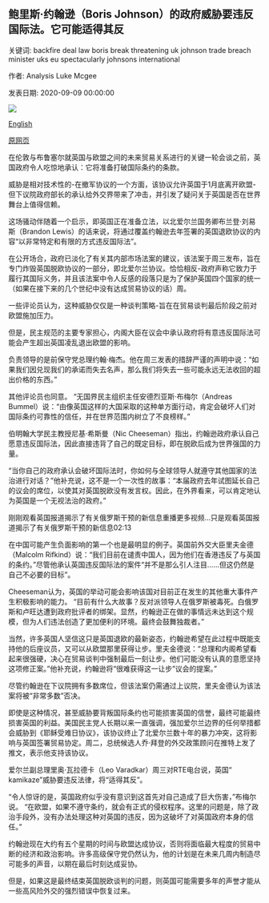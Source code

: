 ## 鲍里斯·约翰逊（Boris Johnson）的政府威胁要违反国际法。它可能适得其反

关键词: backfire deal law boris break threatening uk johnson trade breach minister uks eu spectacularly johnsons international

作者: Analysis Luke Mcgee

发表日期: 2020-09-09 00:00:00

![](https://cdn.cnn.com/cnnnext/dam/assets/200909132654-boris-johnson-super-tease.jpg)

[English](Boris%20Johnson%27s%20government%20is%20threatening%20to%20breach%20international%20law.%20It%20could%20backfire%20spectacularly.md)

[原网页](https://edition.cnn.com/2020/09/09/uk/boris-johnson-rule-of-law-brexit-intl-gbr/index.html)

在伦敦与布鲁塞尔就英国与欧盟之间的未来贸易关系进行的关键一轮会谈之前，英国政府令人吃惊地承认：它将准备打破国际条约的条款。

威胁是相对技术性的-在撤军协议的一个方面，该协议允许英国于1月底离开欧盟-但下议院政府部长的承认给外交界带来了冲击，并引发了疑问关于英国是否在世界舞台上值得信赖。

这场骚动伴随着一个启示，即英国正在准备立法，以北爱尔兰国务卿布兰登·刘易斯（Brandon Lewis）的话来说，将通过覆盖约翰逊去年签署的英国退欧协议的内容“以非常特定和有限的方式违反国际法”。

在公开场合，政府已淡化了有关其内部市场法案的建议，该法案于周三发布，旨在专门炸毁英国脱欧协议的一部分，即北爱尔兰协议。恰恰相反-政府声称它致力于履行其国际义务，并且该法案中令人反感的段落只是为了保护英国四个国家的统一（如果在接下来的几个世纪中没有达成贸易协议的话）周。

一些评论员认为，这种威胁仅仅是一种谈判策略-旨在在贸易谈判最后阶段之前对欧盟施加压力。

但是，民主规范的主要专家担心，内阁大臣在议会中承认政府将有意违反国际法可能会产生超出英国凌乱退出欧盟的影响。

负责领导的是前保守党总理约翰·梅杰。他在周三发表的措辞严谨的声明中说：“如果我们因兑现我们的承诺而失去名声，那么我们将失去一些可能永远无法收回的超出价格的东西。”

其他评论员也同意。 “无国界民主组织主任安德烈亚斯·布梅尔（Andreas Bummel）说：“由像英国这样的大国采取的这种单方面行动，肯定会破坏人们对国际条约可靠性的信任，并在世界范围内树立了不良榜样。”

伯明翰大学民主教授尼基·希斯曼（Nic Cheeseman）指出，约翰逊政府承认自己愿意违反国际法，因此直接违背了自己的既定目标，即在脱欧后成为世界强国的力量。

“当你自己的政府承认会破坏国际法时，你如何与全球领导人就遵守其他国家的法治进行对话？”他补充说，这不是一个一次性的故事：“本届政府去年试图延长自己的议会的席位，以使其对英国脱欧没有发言权。因此，在外界看来，可以肯定地认为英国是一个无视法治的政府。”

刚刚观看英国报道揭示了有关俄罗斯干预的新信息重播更多视频...只是观看英国​​报道揭示了有关俄罗斯干预的新信息02:13

在中国可能产生负面影响的第一个也是最明显的例子。英国前外交大臣里夫金德（Malcolm Rifkind）说：“我们目前在谴责中国人，因为他们在香港违反了与英国的条约。”尽管他承认英国违反国际法的案件“并不是那么引人注目……但这仍然是自己不必要的目标”。

Cheeseman认为，英国的举动可能会影响该国对目前正在发生的其他重大事件产生积极影响的能力。 “目前有什么大故事？反对派领导人在俄罗斯被毒死。白俄罗斯和卢旺达遭到政府批评者的绑架。显然，约翰逊正在做的事情远未达到这个规模，但为人们违法创造了更加便利的环境。最终会鼓舞独裁者。”

当然，许多英国人坚信这只是英国退欧的最新姿态，约翰逊希望在此过程中既能支持他的后座议员，又可以从欧盟那里获得让步。里夫金德说：“总理和内阁希望看起来很强硬，决心在贸易谈判中强制最后一刻让步。他们可能没有认真的意愿坚持这项修正案。”他补充说，约翰逊将“很难获得这一让步”议会的提案。”

尽管约翰逊在下议院拥有多数席位，但该法案仍需通过上议院，里夫金德认为该法案将被“非常多数”否决。

即使是这种情况，甚至威胁要背叛国际条约也可能损害英国的信誉，最终可能最终损害英国的利益。美国民主党人长期以来一直强调，强加爱尔兰边界的任何举措都会威胁到《耶稣受难日协议》，该协议终止了北爱尔兰数十年的暴力冲突，这将影响与英国签署贸易协定。周二，总统候选人乔·拜登的外交政策顾问在推特上发了推文，表示他支持该协议。

爱尔兰副总理里奥·瓦拉德卡（Leo Varadkar）周三对RTE电台说，英国“ kamikaze”威胁要违反法律，将“适得其反”。

“令人惊讶的是，英国政府似乎没有意识到这首先对自己造成了巨大伤害，”布梅尔说。 “在欧盟，如果不遵守条约，就会有正式的侵权程序。这里的问题是，除了政治手段外，没有办法处理这种对英国的违反，因为这破坏了对英国政府本身的信任。”

约翰逊现在大约有五个星期的时间与欧盟达成协议，否则将面临最大程度的贸易中断的经济和政治影响。许多高级保守党仍然认为，他的计划是在未来几周内制造尽可能多的声音，以期在最后时刻达成妥协。

但是，如果这是最终结束英国脱欧谈判的问题，则英国可能需要多年的声誉才能从一些高风险外交的强烈错误中恢复过来。